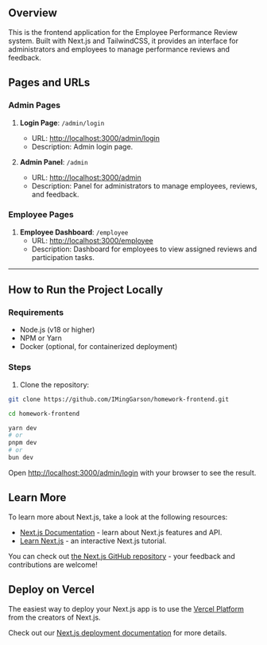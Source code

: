 ## Overview
This is the frontend application for the Employee Performance Review system. Built with Next.js and TailwindCSS, it provides an interface for administrators and employees to manage performance reviews and feedback.

## **Pages and URLs**
### **Admin Pages**
1. **Login Page**: `/admin/login`
   - URL: [http://localhost:3000/admin/login](http://localhost:3000/admin/login)
   - Description: Admin login page.

2. **Admin Panel**: `/admin`
   - URL: [http://localhost:3000/admin](http://localhost:3000/admin)
   - Description: Panel for administrators to manage employees, reviews, and feedback.

### **Employee Pages**
1. **Employee Dashboard**: `/employee`
   - URL: [http://localhost:3000/employee](http://localhost:3000/employee)
   - Description: Dashboard for employees to view assigned reviews and participation tasks.

---

## **How to Run the Project Locally**

### **Requirements**
- Node.js (v18 or higher)
- NPM or Yarn
- Docker (optional, for containerized deployment)

### **Steps**
1. Clone the repository:
```bash
git clone https://github.com/IMingGarson/homework-frontend.git

cd homework-frontend

yarn dev
# or
pnpm dev
# or
bun dev
```

Open [http://localhost:3000/admin/login](http://localhost:3000/admin/login) with your browser to see the result.

## Learn More

To learn more about Next.js, take a look at the following resources:

- [Next.js Documentation](https://nextjs.org/docs) - learn about Next.js features and API.
- [Learn Next.js](https://nextjs.org/learn) - an interactive Next.js tutorial.

You can check out [the Next.js GitHub repository](https://github.com/vercel/next.js) - your feedback and contributions are welcome!

## Deploy on Vercel

The easiest way to deploy your Next.js app is to use the [Vercel Platform](https://vercel.com/new?utm_medium=default-template&filter=next.js&utm_source=create-next-app&utm_campaign=create-next-app-readme) from the creators of Next.js.

Check out our [Next.js deployment documentation](https://nextjs.org/docs/app/building-your-application/deploying) for more details.
